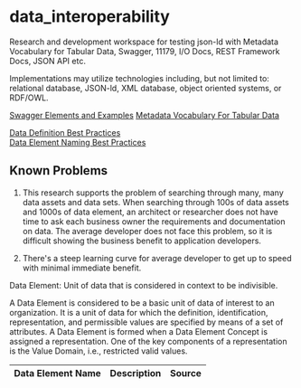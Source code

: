 # data_interoperability
Research and development workspace for testing json-ld with Metadata Vocabulary for Tabular Data, Swagger, 11179, I/O Docs, REST Framework Docs, JSON API  etc.  

Implementations may utilize technologies including, but not limited to: relational database, JSON-ld, XML database, object oriented systems, or RDF/OWL.

[Swagger Elements and Examples](swagger_elements.md)
[Metadata Vocabulary For Tabular Data](tabular_data.md)

<a href="definition_best_practices.md">Data Definition Best Practices</a>  
<a href="data_element_best_practices.md">Data Element Naming Best Practices</a>  

## Known Problems
1. This research supports the problem of searching through many, many data assets and data sets.  When searching
through 100s of data assets and 1000s of data element, an architect or researcher does not have time to ask each business owner
the requirements and documentation on data.  The average
developer does not face this problem, so it is difficult showing the business benefit to application developers.

2. There's a steep learning curve for average developer to get up to speed with minimal immediate benefit.

Data Element: Unit of data that is considered in context to be indivisible.

A Data Element is considered to be a basic unit of data of interest to an organization. It is a unit of data for which the definition, identification, representation, and permissible values 
are specified by means of a set of attributes. A Data Element is formed when a Data Element Concept is assigned a representation. One of the key components of a representation is the Value Domain, i.e., restricted valid values.


<table>
  <thead>
    <tr>
      <th scope="col">Data Element Name</th>
      <th scope="col">Description</th>
      <th scope="col">Source</th>
    </tr>
  </thead>